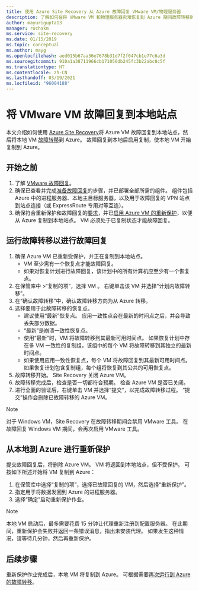 ```yaml
---
title: 使用 Azure Site Recovery 从 Azure 故障回复 VMware VM/物理服务器
description: 了解如何在将 VMware VM 和物理服务器灾难恢复到 Azure 期间故障转移到 Azure 后，故障回复到本地站点。
author: mayurigupta13
manager: rochakm
ms.service: site-recovery
ms.date: 01/15/2019
ms.topic: conceptual
ms.author: mayg
ms.openlocfilehash: aed015b67aa36e7678b31d7f2f047cb1e77c6a3d
ms.sourcegitcommit: 910a1a38711966cb171050db245fc3b22abc8c5f
ms.translationtype: HT
ms.contentlocale: zh-CN
ms.lasthandoff: 03/19/2021
ms.locfileid: "96004188"
---
```

# <a name="fail-back-vmware-vms-to-on-premises-site"></a>将 VMware VM 故障回复到本地站点

本文介绍如何使用 [Azure Site Recovery](site-recovery-overview.md)将 Azure VM 故障回复到本地站点，然后将本地 VM [故障转移](site-recovery-failover.md)到 Azure。 故障回复到本地后启用复制，使本地 VM 开始复制到 Azure。

## <a name="before-you-start"></a>开始之前

1. 了解 [VMware 故障回复](failover-failback-overview.md#vmwarephysical-reprotectionfailback)。 
2. 确保已查看并完成[准备故障回复](vmware-azure-prepare-failback.md)的步骤，并已部署全部所需的组件。 组件包括 Azure 中的进程服务器、本地主目标服务器，以及用于故障回复的 VPN 站点到站点连接（或 ExpressRoute 专用对等互连）。
3. 确保符合重新保护和故障回复的[要求](vmware-azure-reprotect.md#before-you-begin)，并已[启用 Azure VM 的重新保护](vmware-azure-reprotect.md#enable-reprotection)，以便从 Azure 复制到本地站点。 VM 必须处于已复制状态才能故障回复。




## <a name="run-a-failover-to-fail-back"></a>运行故障转移以进行故障回复

1. 确保 Azure VM 已重新受保护，并正在复制到本地站点。
    - VM 至少需有一个恢复点才能故障回复。
    - 如果对恢复计划进行故障回复，该计划中的所有计算机应至少有一个恢复点。
2. 在保管库中 >“复制的项”，选择 VM  。 右键单击该 VM 并选择“计划内故障转移”。
3. 在“确认故障转移”中，确认故障转移方向为从 Azure 转移。
4. 选择要用于此故障转移的恢复点。
    - 建议使用“最新”恢复点。 应用一致性点会在最新的时间点之后，并会导致丢失部分数据。
    - “最新”是崩溃一致性恢复点。
    - 使用“最新”时，VM 将故障转移到其最新可用时间点。 如果恢复计划中存在多 VM 一致性的复制组，该组中的每个 VM 将故障转移到其独立的最新时间点。
    - 如果使用应用一致性恢复点，每个 VM 将故障回复到其最新可用时间点。 如果恢复计划包含复制组，每个组将恢复到其公共的可用恢复点。
5. 故障转移开始。 Site Recovery 关闭 Azure VM。
6. 故障转移完成后，检查是否一切都符合预期。 检查 Azure VM 是否已关闭。 
7. 进行全面的验证后，右键单击 VM 并选择“提交”，以完成故障转移过程。 “提交”操作会删除已故障转移的 Azure VM。 

> [!NOTE]
> 对于 Windows VM，Site Recovery 在故障转移期间会禁用 VMware 工具。 在故障回复 Windows VM 期间，会再次启用 VMware 工具。 




## <a name="reprotect-from-on-premises-to-azure"></a>从本地到 Azure 进行重新保护

提交故障回复后，将删除 Azure VM。 VM 将返回到本地站点，但不受保护。 可按如下所述开始将 VM 复制到 Azure：

1. 在保管库中选择“复制的项”，选择已故障回复的 VM，然后选择“重新保护”。
2. 指定用于将数据发回到 Azure 的进程服务器。
3. 选择“确定”启动重新保护作业。

> [!NOTE]
> 本地 VM 启动后，最多需要花费 15 分钟让代理重新注册到配置服务器。 在此期间，重新保护会失败并返回一条错误消息，指出未安装代理。 如果发生这种情况，请等待几分钟，然后再重新保护。

## <a name="next-steps"></a>后续步骤

重新保护作业完成后，本地 VM 将复制到 Azure。 可根据需要[再次运行到 Azure 的故障转移](site-recovery-failover.md)。

